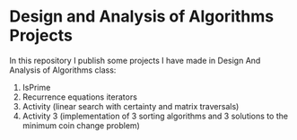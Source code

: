 # Design and Analysis of Algorithms Projects
In this repository I publish some projects I have made in Design And Analysis of Algorithms class:
1. IsPrime
2. Recurrence equations iterators
3. Activity (linear search with certainty and matrix traversals)
4. Activity 3 (implementation of 3 sorting algorithms and 3 solutions to the minimum coin change problem)
